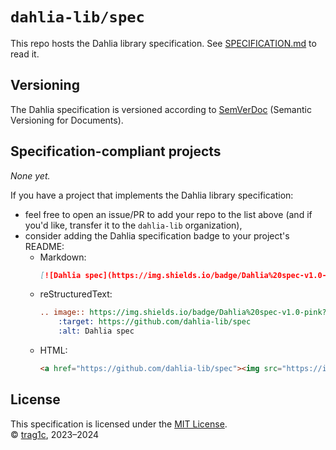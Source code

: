 # `dahlia-lib/spec`

This repo hosts the Dahlia library specification. See
[SPECIFICATION.md](SPECIFICATION.md) to read it.


## Versioning

The Dahlia specification is versioned according to [SemVerDoc] (Semantic
Versioning for Documents).


## Specification-compliant projects

*None yet.*

If you have a project that implements the Dahlia library specification:
* feel free to open an issue/PR to add your repo to the list above (and if you'd
  like, transfer it to the `dahlia-lib` organization),
* consider adding the Dahlia specification badge to your project's README:
  * Markdown:
    ```md
    [![Dahlia spec](https://img.shields.io/badge/Dahlia%20spec-v1.0-pink?style=flat)](https://github.com/dahlia-lib/spec)
    ```
  * reStructuredText:
    ```rst
    .. image:: https://img.shields.io/badge/Dahlia%20spec-v1.0-pink?style=flat
        :target: https://github.com/dahlia-lib/spec
        :alt: Dahlia spec
    ```
  * HTML:
    ```html
    <a href="https://github.com/dahlia-lib/spec"><img src="https://img.shields.io/badge/Dahlia%20spec-v1.0-pink?style=flat" alt="Dahlia spec" /></a>
    ```


## License
This specification is licensed under the [MIT License](LICENSE).  
© [trag1c], 2023–2024

[trag1c]: https://github.com/trag1c/
[SemVerDoc]: https://semverdoc.org/semverdoc.html
